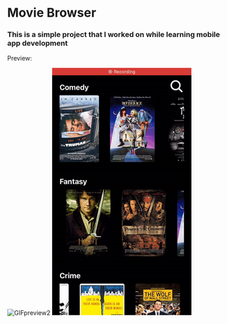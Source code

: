 <h1>Movie Browser</h1>

<h3>This is a simple project that I worked on while learning mobile app development</h3>


Preview:

![GIFpreview2](gif_preview2.gif) ![GIFpreview](gif_preview.gif)

